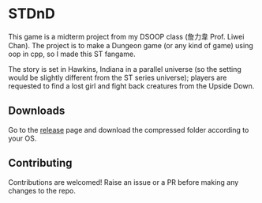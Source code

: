 # STDnD

This game is a midterm project from my DSOOP class (詹力韋 Prof. Liwei Chan). The project is to make a Dungeon game (or any kind of game) using oop in cpp, so I made this ST fangame. 

The story is set in Hawkins, Indiana in a parallel universe (so the setting would be slightly different from the ST series universe); players are requested to find a lost girl and fight back creatures from the Upside Down.

## Downloads

Go to the [release](https://github.com/leafoliage/stranger-things-dnd/releases) page and download the compressed folder according to your OS.

## Contributing

Contributions are welcomed! Raise an issue or a PR before making any changes to the repo.